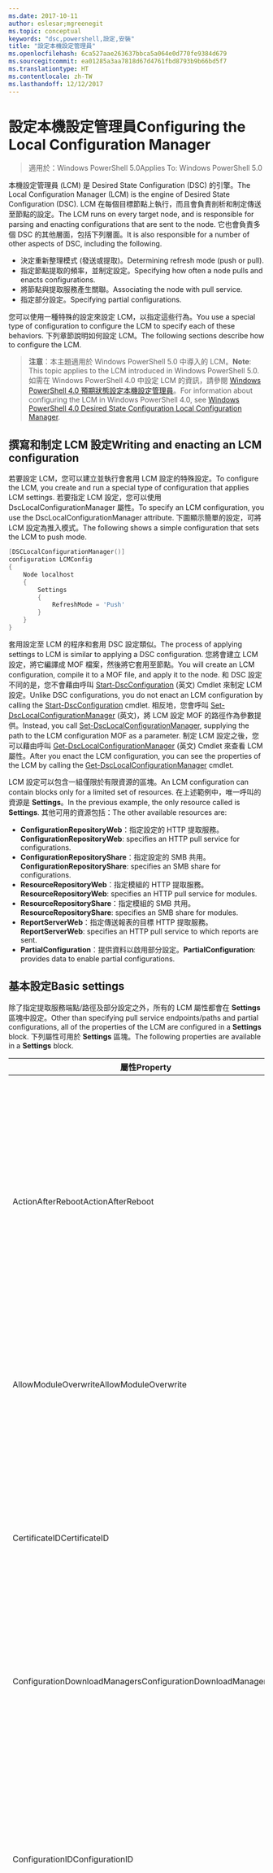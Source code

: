 ```yaml
---
ms.date: 2017-10-11
author: eslesar;mgreenegit
ms.topic: conceptual
keywords: "dsc,powershell,設定,安裝"
title: "設定本機設定管理員"
ms.openlocfilehash: 6ca527aae263637bbca5a064e0d770fe9384d679
ms.sourcegitcommit: ea01285a3aa7818d67d4761fbd8793b9b66bd5f7
ms.translationtype: HT
ms.contentlocale: zh-TW
ms.lasthandoff: 12/12/2017
---
```

# <a name="configuring-the-local-configuration-manager"></a><span data-ttu-id="722aa-103">設定本機設定管理員</span><span class="sxs-lookup"><span data-stu-id="722aa-103">Configuring the Local Configuration Manager</span></span>

> <span data-ttu-id="722aa-104">適用於：Windows PowerShell 5.0</span><span class="sxs-lookup"><span data-stu-id="722aa-104">Applies To: Windows PowerShell 5.0</span></span>

<span data-ttu-id="722aa-105">本機設定管理員 (LCM) 是 Desired State Configuration (DSC) 的引擎。</span><span class="sxs-lookup"><span data-stu-id="722aa-105">The Local Configuration Manager (LCM) is the engine of Desired State Configuration (DSC).</span></span>
<span data-ttu-id="722aa-106">LCM 在每個目標節點上執行，而且會負責剖析和制定傳送至節點的設定。</span><span class="sxs-lookup"><span data-stu-id="722aa-106">The LCM runs on every target node, and is responsible for parsing and enacting configurations that are sent to the node.</span></span>
<span data-ttu-id="722aa-107">它也會負責多個 DSC 的其他層面，包括下列層面。</span><span class="sxs-lookup"><span data-stu-id="722aa-107">It is also responsible for a number of other aspects of DSC, including the following.</span></span>

- <span data-ttu-id="722aa-108">決定重新整理模式 (發送或提取)。</span><span class="sxs-lookup"><span data-stu-id="722aa-108">Determining refresh mode (push or pull).</span></span>
- <span data-ttu-id="722aa-109">指定節點提取的頻率，並制定設定。</span><span class="sxs-lookup"><span data-stu-id="722aa-109">Specifying how often a node pulls and enacts configurations.</span></span>
- <span data-ttu-id="722aa-110">將節點與提取服務產生關聯。</span><span class="sxs-lookup"><span data-stu-id="722aa-110">Associating the node with pull service.</span></span>
- <span data-ttu-id="722aa-111">指定部分設定。</span><span class="sxs-lookup"><span data-stu-id="722aa-111">Specifying partial configurations.</span></span>

<span data-ttu-id="722aa-112">您可以使用一種特殊的設定來設定 LCM，以指定這些行為。</span><span class="sxs-lookup"><span data-stu-id="722aa-112">You use a special type of configuration to configure the LCM to specify each of these behaviors.</span></span>
<span data-ttu-id="722aa-113">下列章節說明如何設定 LCM。</span><span class="sxs-lookup"><span data-stu-id="722aa-113">The following sections describe how to configure the LCM.</span></span>

> <span data-ttu-id="722aa-114">**注意**：本主題適用於 Windows PowerShell 5.0 中導入的 LCM。</span><span class="sxs-lookup"><span data-stu-id="722aa-114">**Note**: This topic applies to the LCM introduced in Windows PowerShell 5.0.</span></span>
<span data-ttu-id="722aa-115">如需在 Windows PowerShell 4.0 中設定 LCM 的資訊，請參閱 [Windows PowerShell 4.0 預期狀態設定本機設定管理員](metaconfig4.md)。</span><span class="sxs-lookup"><span data-stu-id="722aa-115">For information about configuring the LCM in Windows PowerShell 4.0, see [Windows PowerShell 4.0 Desired State Configuration Local Configuration Manager](metaconfig4.md).</span></span>

## <a name="writing-and-enacting-an-lcm-configuration"></a><span data-ttu-id="722aa-116">撰寫和制定 LCM 設定</span><span class="sxs-lookup"><span data-stu-id="722aa-116">Writing and enacting an LCM configuration</span></span>

<span data-ttu-id="722aa-117">若要設定 LCM，您可以建立並執行會套用 LCM 設定的特殊設定。</span><span class="sxs-lookup"><span data-stu-id="722aa-117">To configure the LCM, you create and run a special type of configuration that applies LCM settings.</span></span>
<span data-ttu-id="722aa-118">若要指定 LCM 設定，您可以使用 DscLocalConfigurationManager 屬性。</span><span class="sxs-lookup"><span data-stu-id="722aa-118">To specify an LCM configuration, you use the DscLocalConfigurationManager attribute.</span></span>
<span data-ttu-id="722aa-119">下圖顯示簡單的設定，可將 LCM 設定為推入模式。</span><span class="sxs-lookup"><span data-stu-id="722aa-119">The following shows a simple configuration that sets the LCM to push mode.</span></span>

```powershell
[DSCLocalConfigurationManager()]
configuration LCMConfig
{
    Node localhost
    {
        Settings
        {
            RefreshMode = 'Push'
        }
    }
} 
```

<span data-ttu-id="722aa-120">套用設定至 LCM 的程序和套用 DSC 設定類似。</span><span class="sxs-lookup"><span data-stu-id="722aa-120">The process of applying settings to LCM is similar to applying a DSC configuration.</span></span>
<span data-ttu-id="722aa-121">您將會建立 LCM 設定，將它編譯成 MOF 檔案，然後將它套用至節點。</span><span class="sxs-lookup"><span data-stu-id="722aa-121">You will create an LCM configuration, compile it to a MOF file, and apply it to the node.</span></span>
<span data-ttu-id="722aa-122">和 DSC 設定不同的是，您不會藉由呼叫 [Start-DscConfiguration](https://technet.microsoft.com/en-us/library/dn521623.aspx) \(英文\) Cmdlet 來制定 LCM 設定。</span><span class="sxs-lookup"><span data-stu-id="722aa-122">Unlike DSC configurations, you do not enact an LCM configuration by calling the [Start-DscConfiguration](https://technet.microsoft.com/en-us/library/dn521623.aspx) cmdlet.</span></span>
<span data-ttu-id="722aa-123">相反地，您會呼叫 [Set-DscLocalConfigurationManager](https://technet.microsoft.com/en-us/library/dn521621.aspx) \(英文\)，將 LCM 設定 MOF 的路徑作為參數提供。</span><span class="sxs-lookup"><span data-stu-id="722aa-123">Instead, you call [Set-DscLocalConfigurationManager](https://technet.microsoft.com/en-us/library/dn521621.aspx), supplying the path to the LCM configuration MOF as a parameter.</span></span>
<span data-ttu-id="722aa-124">制定 LCM 設定之後，您可以藉由呼叫 [Get-DscLocalConfigurationManager](https://technet.microsoft.com/en-us/library/dn407378.aspx) \(英文\) Cmdlet 來查看 LCM 屬性。</span><span class="sxs-lookup"><span data-stu-id="722aa-124">After you enact the LCM configuration, you can see the properties of the LCM by calling the [Get-DscLocalConfigurationManager](https://technet.microsoft.com/en-us/library/dn407378.aspx) cmdlet.</span></span>

<span data-ttu-id="722aa-125">LCM 設定可以包含一組僅限於有限資源的區塊。</span><span class="sxs-lookup"><span data-stu-id="722aa-125">An LCM configuration can contain blocks only for a limited set of resources.</span></span>
<span data-ttu-id="722aa-126">在上述範例中，唯一呼叫的資源是 **Settings**。</span><span class="sxs-lookup"><span data-stu-id="722aa-126">In the previous example, the only resource called is **Settings**.</span></span>
<span data-ttu-id="722aa-127">其他可用的資源包括：</span><span class="sxs-lookup"><span data-stu-id="722aa-127">The other available resources are:</span></span>

* <span data-ttu-id="722aa-128">**ConfigurationRepositoryWeb**：指定設定的 HTTP 提取服務。</span><span class="sxs-lookup"><span data-stu-id="722aa-128">**ConfigurationRepositoryWeb**: specifies an HTTP pull service for configurations.</span></span>
* <span data-ttu-id="722aa-129">**ConfigurationRepositoryShare**：指定設定的 SMB 共用。</span><span class="sxs-lookup"><span data-stu-id="722aa-129">**ConfigurationRepositoryShare**: specifies an SMB share for configurations.</span></span>
* <span data-ttu-id="722aa-130">**ResourceRepositoryWeb**：指定模組的 HTTP 提取服務。</span><span class="sxs-lookup"><span data-stu-id="722aa-130">**ResourceRepositoryWeb**: specifies an HTTP pull service for modules.</span></span>
* <span data-ttu-id="722aa-131">**ResourceRepositoryShare**：指定模組的 SMB 共用。</span><span class="sxs-lookup"><span data-stu-id="722aa-131">**ResourceRepositoryShare**: specifies an SMB share for modules.</span></span>
* <span data-ttu-id="722aa-132">**ReportServerWeb**：指定傳送報表的目標 HTTP 提取服務。</span><span class="sxs-lookup"><span data-stu-id="722aa-132">**ReportServerWeb**: specifies an HTTP pull service to which reports are sent.</span></span>
* <span data-ttu-id="722aa-133">**PartialConfiguration**：提供資料以啟用部分設定。</span><span class="sxs-lookup"><span data-stu-id="722aa-133">**PartialConfiguration**: provides data to enable partial configurations.</span></span>

## <a name="basic-settings"></a><span data-ttu-id="722aa-134">基本設定</span><span class="sxs-lookup"><span data-stu-id="722aa-134">Basic settings</span></span>

<span data-ttu-id="722aa-135">除了指定提取服務端點/路徑及部分設定之外，所有的 LCM 屬性都會在 **Settings** 區塊中設定。</span><span class="sxs-lookup"><span data-stu-id="722aa-135">Other than specifying pull service endpoints/paths and partial configurations, all of the properties of the LCM are configured in a **Settings** block.</span></span>
<span data-ttu-id="722aa-136">下列屬性可用於 **Settings** 區塊。</span><span class="sxs-lookup"><span data-stu-id="722aa-136">The following properties are available in a **Settings** block.</span></span>

|  <span data-ttu-id="722aa-137">屬性</span><span class="sxs-lookup"><span data-stu-id="722aa-137">Property</span></span>  |  <span data-ttu-id="722aa-138">類型</span><span class="sxs-lookup"><span data-stu-id="722aa-138">Type</span></span>  |  <span data-ttu-id="722aa-139">描述</span><span class="sxs-lookup"><span data-stu-id="722aa-139">Description</span></span>   |
|----------- |------- |--------------- |
| <span data-ttu-id="722aa-140">ActionAfterReboot</span><span class="sxs-lookup"><span data-stu-id="722aa-140">ActionAfterReboot</span></span>| <span data-ttu-id="722aa-141">字串</span><span class="sxs-lookup"><span data-stu-id="722aa-141">string</span></span>| <span data-ttu-id="722aa-142">指定套用設定期間在重新開機後的動作。</span><span class="sxs-lookup"><span data-stu-id="722aa-142">Specifies what happens after a reboot during the application of a configuration.</span></span> <span data-ttu-id="722aa-143">可能的值為 __"ContinueConfiguration"__ 和 __"StopConfiguration"__。</span><span class="sxs-lookup"><span data-stu-id="722aa-143">The possible values are __"ContinueConfiguration"__ and __"StopConfiguration"__.</span></span> <ul><li> <span data-ttu-id="722aa-144">__ContinueConfiguration__︰機器重新開機後繼續套用目前的設定。</span><span class="sxs-lookup"><span data-stu-id="722aa-144">__ContinueConfiguration__: Continue applying the current configuration after machine reboot.</span></span> <span data-ttu-id="722aa-145">這是預設值</span><span class="sxs-lookup"><span data-stu-id="722aa-145">This is the default value</span></span></li><li><span data-ttu-id="722aa-146">__StopConfiguration__：機器重新開機後停止目前的設定。</span><span class="sxs-lookup"><span data-stu-id="722aa-146">__StopConfiguration__: Stop the current configuration after machine reboot.</span></span></li></ul>|
| <span data-ttu-id="722aa-147">AllowModuleOverwrite</span><span class="sxs-lookup"><span data-stu-id="722aa-147">AllowModuleOverwrite</span></span>| <span data-ttu-id="722aa-148">bool</span><span class="sxs-lookup"><span data-stu-id="722aa-148">bool</span></span>| <span data-ttu-id="722aa-149">若允許以自提取服務下載的新設定覆寫目標節點上的舊設定，即為 __$TRUE__。</span><span class="sxs-lookup"><span data-stu-id="722aa-149">__$TRUE__ if new configurations downloaded from the pull service are allowed to overwrite the old ones on the target node.</span></span> <span data-ttu-id="722aa-150">否則為 $FALSE。</span><span class="sxs-lookup"><span data-stu-id="722aa-150">Otherwise, $FALSE.</span></span>|
| <span data-ttu-id="722aa-151">CertificateID</span><span class="sxs-lookup"><span data-stu-id="722aa-151">CertificateID</span></span>| <span data-ttu-id="722aa-152">字串</span><span class="sxs-lookup"><span data-stu-id="722aa-152">string</span></span>| <span data-ttu-id="722aa-153">憑證指紋，用來保護在設定中傳遞的憑證。</span><span class="sxs-lookup"><span data-stu-id="722aa-153">The thumbprint of a certificate used to secure credentials passed in a configuration.</span></span> <span data-ttu-id="722aa-154">如需詳細資訊，請參閱 [Want to secure credentials in Windows PowerShell Desired State Configuration (需要保護 Windows PowerShell 預期狀態設定的憑證嗎？)](http://blogs.msdn.com/b/powershell/archive/2014/01/31/want-to-secure-credentials-in-windows-powershell-desired-state-configuration.aspx)。</span><span class="sxs-lookup"><span data-stu-id="722aa-154">For more information see [Want to secure credentials in Windows PowerShell Desired State Configuration](http://blogs.msdn.com/b/powershell/archive/2014/01/31/want-to-secure-credentials-in-windows-powershell-desired-state-configuration.aspx)?.</span></span> <br> <span data-ttu-id="722aa-155">__注意：__若使用 Azure 自動化 DSC 提取服務，系統會自動管理此設定。</span><span class="sxs-lookup"><span data-stu-id="722aa-155">__Note:__ this is managed automatically if using Azure Automation DSC pull service.</span></span>|
| <span data-ttu-id="722aa-156">ConfigurationDownloadManagers</span><span class="sxs-lookup"><span data-stu-id="722aa-156">ConfigurationDownloadManagers</span></span>| <span data-ttu-id="722aa-157">CimInstance[]</span><span class="sxs-lookup"><span data-stu-id="722aa-157">CimInstance[]</span></span>| <span data-ttu-id="722aa-158">已過時。</span><span class="sxs-lookup"><span data-stu-id="722aa-158">Obsolete.</span></span> <span data-ttu-id="722aa-159">使用 __ConfigurationRepositoryWeb__ 和 __ConfigurationRepositoryShare__ 區塊來定義設定提取服務端點。</span><span class="sxs-lookup"><span data-stu-id="722aa-159">Use __ConfigurationRepositoryWeb__ and __ConfigurationRepositoryShare__ blocks to define configuration pull service endpoints.</span></span>|
| <span data-ttu-id="722aa-160">ConfigurationID</span><span class="sxs-lookup"><span data-stu-id="722aa-160">ConfigurationID</span></span>| <span data-ttu-id="722aa-161">字串</span><span class="sxs-lookup"><span data-stu-id="722aa-161">string</span></span>| <span data-ttu-id="722aa-162">用於與較舊提取服務版本之間的回溯相容性。</span><span class="sxs-lookup"><span data-stu-id="722aa-162">For backwards compatibility with older pull service versions.</span></span> <span data-ttu-id="722aa-163">識別要從提取服務取得之設定檔的 GUID。</span><span class="sxs-lookup"><span data-stu-id="722aa-163">A GUID that identifies the configuration file to get from a pull service.</span></span> <span data-ttu-id="722aa-164">如果設定 MOF 的名稱為 ConfigurationID.mof，節點將會在提取服務上提取設定。</span><span class="sxs-lookup"><span data-stu-id="722aa-164">The node will pull configurations on the pull service if the name of the configuration MOF is named ConfigurationID.mof.</span></span><br> <span data-ttu-id="722aa-165">__注意：__如果您設定此屬性，使用 __RegistrationKey__ 向提取服務註冊節點將會無法運作。</span><span class="sxs-lookup"><span data-stu-id="722aa-165">__Note:__ If you set this property, registering the node with a pull service by using __RegistrationKey__ does not work.</span></span> <span data-ttu-id="722aa-166">如需詳細資訊，請參閱[以設定名稱設定提取用戶端](pullClientConfigNames.md)。</span><span class="sxs-lookup"><span data-stu-id="722aa-166">For more information, see [Setting up a pull client with configuration names](pullClientConfigNames.md).</span></span>|
| <span data-ttu-id="722aa-167">ConfigurationMode</span><span class="sxs-lookup"><span data-stu-id="722aa-167">ConfigurationMode</span></span>| <span data-ttu-id="722aa-168">字串</span><span class="sxs-lookup"><span data-stu-id="722aa-168">string</span></span> | <span data-ttu-id="722aa-169">指定 LCM 實際上如何將設定套用至目標節點。</span><span class="sxs-lookup"><span data-stu-id="722aa-169">Specifies how the LCM actually applies the configuration to the target nodes.</span></span> <span data-ttu-id="722aa-170">可能的值為 __"ApplyOnly"__、__"ApplyandMonitior"__ 和 __"ApplyandAutoCorrect"__。</span><span class="sxs-lookup"><span data-stu-id="722aa-170">Possible values are __"ApplyOnly"__,__"ApplyandMonitior"__, and __"ApplyandAutoCorrect"__.</span></span> <ul><li><span data-ttu-id="722aa-171">__ApplyOnly__：DSC 會套用設定，並且不執行任何進一步的動作，除非有新的設定推送至目標節點，或是從服務提取新的設定。</span><span class="sxs-lookup"><span data-stu-id="722aa-171">__ApplyOnly__: DSC applies the configuration and does nothing further unless a new configuration is pushed to the target node or when a new configuration is pulled from a service.</span></span> <span data-ttu-id="722aa-172">第一次套用新設定之後，DSC 不會檢查與先前設定狀態的偏離。</span><span class="sxs-lookup"><span data-stu-id="722aa-172">After initial application of a new configuration, DSC does not check for drift from a previously configured state.</span></span> <span data-ttu-id="722aa-173">請注意，在 __ApplyOnly__ 生效之前，DSC 不斷嘗試套用此組態，直到成功為止 。</span><span class="sxs-lookup"><span data-stu-id="722aa-173">Note that DSC will attempt to apply the configuration until it is successful before __ApplyOnly__ takes effect.</span></span> </li><li> <span data-ttu-id="722aa-174">__ApplyAndMonitor__：這是預設值。</span><span class="sxs-lookup"><span data-stu-id="722aa-174">__ApplyAndMonitor__: This is the default value.</span></span> <span data-ttu-id="722aa-175">LCM 適用於任何新的設定。</span><span class="sxs-lookup"><span data-stu-id="722aa-175">The LCM applies any new configurations.</span></span> <span data-ttu-id="722aa-176">第一次套用新設定之後，如果目標節點偏離預期狀態，則 DSC 會回報記錄中的差異。</span><span class="sxs-lookup"><span data-stu-id="722aa-176">After initial application of a new configuration, if the target node drifts from the desired state, DSC reports the discrepancy in logs.</span></span> <span data-ttu-id="722aa-177">請注意，在 __ApplyAndMonitor__ 生效之前，DSC 不斷嘗試套用此組態，直到成功為止 。</span><span class="sxs-lookup"><span data-stu-id="722aa-177">Note that DSC will attempt to apply the configuration until it is successful before __ApplyAndMonitor__ takes effect.</span></span></li><li><span data-ttu-id="722aa-178">__ApplyAndAutoCorrect__：DSC 會套用任何新的設定。</span><span class="sxs-lookup"><span data-stu-id="722aa-178">__ApplyAndAutoCorrect__: DSC applies any new configurations.</span></span> <span data-ttu-id="722aa-179">第一次套用新設定之後，如果目標節點偏離預期狀態，則 DSC 會報告記錄檔中的差異，然後重新套用目前設定。</span><span class="sxs-lookup"><span data-stu-id="722aa-179">After initial application of a new configuration, if the target node drifts from the desired state, DSC reports the discrepancy in logs, and then re-applies the current configuration.</span></span></li></ul>|
| <span data-ttu-id="722aa-180">ConfigurationModeFrequencyMins</span><span class="sxs-lookup"><span data-stu-id="722aa-180">ConfigurationModeFrequencyMins</span></span>| <span data-ttu-id="722aa-181">UInt32</span><span class="sxs-lookup"><span data-stu-id="722aa-181">UInt32</span></span>| <span data-ttu-id="722aa-182">檢查並套用目前設定的頻率 (以分鐘為單位)。</span><span class="sxs-lookup"><span data-stu-id="722aa-182">How often, in minutes, the current configuration is checked and applied.</span></span> <span data-ttu-id="722aa-183">如果 ConfigurationMode 屬性設定為 ApplyOnly，就會忽略這個屬性。</span><span class="sxs-lookup"><span data-stu-id="722aa-183">This property is ignored if the ConfigurationMode property is set to ApplyOnly.</span></span> <span data-ttu-id="722aa-184">預設值為 15。</span><span class="sxs-lookup"><span data-stu-id="722aa-184">The default value is 15.</span></span>|
| <span data-ttu-id="722aa-185">DebugMode</span><span class="sxs-lookup"><span data-stu-id="722aa-185">DebugMode</span></span>| <span data-ttu-id="722aa-186">字串</span><span class="sxs-lookup"><span data-stu-id="722aa-186">string</span></span>| <span data-ttu-id="722aa-187">可能的值為 __None__、__ForceModuleImport__ 和 __All__。</span><span class="sxs-lookup"><span data-stu-id="722aa-187">Possible values are __None__, __ForceModuleImport__, and __All__.</span></span> <ul><li><span data-ttu-id="722aa-188">設為 __None__ 會使用快取資源。</span><span class="sxs-lookup"><span data-stu-id="722aa-188">Set to __None__ to use cached resources.</span></span> <span data-ttu-id="722aa-189">這是預設，而且應該用於實際執行的案例。</span><span class="sxs-lookup"><span data-stu-id="722aa-189">This is the default and should be used in production scenarios.</span></span></li><li><span data-ttu-id="722aa-190">設為 __ForceModuleImport__，會導致 LCM 重新載入任何 DSC 資源模組，即使先前已載入這些模組並已快取。</span><span class="sxs-lookup"><span data-stu-id="722aa-190">Setting to __ForceModuleImport__, causes the LCM to reload any DSC resource modules, even if they have been previously loaded and cached.</span></span> <span data-ttu-id="722aa-191">這會影響 DSC 作業的效能，因為每個模組會在使用時重新載入。</span><span class="sxs-lookup"><span data-stu-id="722aa-191">This impacts the performance of DSC operations as each module is reloaded on use.</span></span> <span data-ttu-id="722aa-192">通常會在為資源偵錯時使用此值</span><span class="sxs-lookup"><span data-stu-id="722aa-192">Typically you would use this value while debugging a resource</span></span></li><li><span data-ttu-id="722aa-193">在這一版本中，__All__ 與 __ForceModuleImport__ 相同</span><span class="sxs-lookup"><span data-stu-id="722aa-193">In this release, __All__ is same as __ForceModuleImport__</span></span></li></ul> |
| <span data-ttu-id="722aa-194">RebootNodeIfNeeded</span><span class="sxs-lookup"><span data-stu-id="722aa-194">RebootNodeIfNeeded</span></span>| <span data-ttu-id="722aa-195">bool</span><span class="sxs-lookup"><span data-stu-id="722aa-195">bool</span></span>| <span data-ttu-id="722aa-196">在套用需要重新開機的設定之後，請將此設為 __$true__ 以自動重新啟動節點。</span><span class="sxs-lookup"><span data-stu-id="722aa-196">Set this to __$true__ to automatically reboot the node after a configuration that requires reboot is applied.</span></span> <span data-ttu-id="722aa-197">否則，您將必須手動重新啟動任何設定所需的節點。</span><span class="sxs-lookup"><span data-stu-id="722aa-197">Otherwise, you will have to manually reboot the node for any configuration that requires it.</span></span> <span data-ttu-id="722aa-198">預設值為 __$false__。</span><span class="sxs-lookup"><span data-stu-id="722aa-198">The default value is __$false__.</span></span> <span data-ttu-id="722aa-199">若要在重新啟動條件是由 DSC 以外的項目 (例如 Windows Installer) 所制定的情況下使用此設定，請將此設定與 [xPendingReboot](https://github.com/powershell/xpendingreboot) \(英文\) 模組結合。</span><span class="sxs-lookup"><span data-stu-id="722aa-199">To use this setting when a reboot condition is enacted by something other than DSC (such as Windows Installer), combine this setting with the [xPendingReboot](https://github.com/powershell/xpendingreboot) module.</span></span>|
| <span data-ttu-id="722aa-200">RefreshMode</span><span class="sxs-lookup"><span data-stu-id="722aa-200">RefreshMode</span></span>| <span data-ttu-id="722aa-201">字串</span><span class="sxs-lookup"><span data-stu-id="722aa-201">string</span></span>| <span data-ttu-id="722aa-202">指定 LCM 取得設定的方式。</span><span class="sxs-lookup"><span data-stu-id="722aa-202">Specifies how the LCM gets configurations.</span></span> <span data-ttu-id="722aa-203">可能的值為 __"Disabled"__、__"Push"__ 和 __"Pull"__。</span><span class="sxs-lookup"><span data-stu-id="722aa-203">The possible values are __"Disabled"__, __"Push"__, and __"Pull"__.</span></span> <ul><li><span data-ttu-id="722aa-204">__Disabled__：會為此節點停用 DSC 設定。</span><span class="sxs-lookup"><span data-stu-id="722aa-204">__Disabled__: DSC configurations are disabled for this node.</span></span></li><li> <span data-ttu-id="722aa-205">__Push__：藉由呼叫 [Start-DscConfiguration](https://technet.microsoft.com/en-us/library/dn521623.aspx) Cmdlet 啟動設定。</span><span class="sxs-lookup"><span data-stu-id="722aa-205">__Push__: Configurations are initiated by calling the [Start-DscConfiguration](https://technet.microsoft.com/en-us/library/dn521623.aspx) cmdlet.</span></span> <span data-ttu-id="722aa-206">設定會立即套用至節點。</span><span class="sxs-lookup"><span data-stu-id="722aa-206">The configuration is applied immediately to the node.</span></span> <span data-ttu-id="722aa-207">這是預設值。</span><span class="sxs-lookup"><span data-stu-id="722aa-207">This is the default value.</span></span></li><li><span data-ttu-id="722aa-208">__Pull__：節點設定為定期檢查來自提取服務或 SMB 路徑的設定。</span><span class="sxs-lookup"><span data-stu-id="722aa-208">__Pull:__ The node is configured to regularly check for configurations from a pull service or SMB path.</span></span> <span data-ttu-id="722aa-209">如果這個屬性設為 __Pull__，您必須在 __ConfigurationRepositoryWeb__ 或 __ConfigurationRepositoryShare__ 區塊中指定 HTTP (服務) 或 SMB (共用) 路徑。</span><span class="sxs-lookup"><span data-stu-id="722aa-209">If this property is set to __Pull__, you must specify an HTTP (service) or SMB (share) path in a __ConfigurationRepositoryWeb__ or __ConfigurationRepositoryShare__ block.</span></span></li></ul>|
| <span data-ttu-id="722aa-210">RefreshFrequencyMins</span><span class="sxs-lookup"><span data-stu-id="722aa-210">RefreshFrequencyMins</span></span>| <span data-ttu-id="722aa-211">Uint32</span><span class="sxs-lookup"><span data-stu-id="722aa-211">Uint32</span></span>| <span data-ttu-id="722aa-212">LCM 檢查提取服務以取得更新設定的時間間隔 (以分鐘為單位)。</span><span class="sxs-lookup"><span data-stu-id="722aa-212">The time interval, in minutes, at which the LCM checks a pull service to get updated configurations.</span></span> <span data-ttu-id="722aa-213">如果 LCM 未在提取模式下設定，就會忽略此值。</span><span class="sxs-lookup"><span data-stu-id="722aa-213">This value is ignored if the LCM is not configured in pull mode.</span></span> <span data-ttu-id="722aa-214">預設值為 30。</span><span class="sxs-lookup"><span data-stu-id="722aa-214">The default value is 30.</span></span>|
| <span data-ttu-id="722aa-215">ReportManagers</span><span class="sxs-lookup"><span data-stu-id="722aa-215">ReportManagers</span></span>| <span data-ttu-id="722aa-216">CimInstance[]</span><span class="sxs-lookup"><span data-stu-id="722aa-216">CimInstance[]</span></span>| <span data-ttu-id="722aa-217">已過時。</span><span class="sxs-lookup"><span data-stu-id="722aa-217">Obsolete.</span></span> <span data-ttu-id="722aa-218">使用 __ReportServerWeb__ 區塊來定義傳送報表資料至提取服務的端點。</span><span class="sxs-lookup"><span data-stu-id="722aa-218">Use __ReportServerWeb__ blocks to define an endpoint to send reporting data to a pull service.</span></span>|
| <span data-ttu-id="722aa-219">ResourceModuleManagers</span><span class="sxs-lookup"><span data-stu-id="722aa-219">ResourceModuleManagers</span></span>| <span data-ttu-id="722aa-220">CimInstance[]</span><span class="sxs-lookup"><span data-stu-id="722aa-220">CimInstance[]</span></span>| <span data-ttu-id="722aa-221">已過時。</span><span class="sxs-lookup"><span data-stu-id="722aa-221">Obsolete.</span></span> <span data-ttu-id="722aa-222">使用 __ResourceRepositoryWeb__ 和 __ResourceRepositoryShare__ 區塊來個別定義提取服務 HTTP 端點或 SMB 路徑。</span><span class="sxs-lookup"><span data-stu-id="722aa-222">Use __ResourceRepositoryWeb__ and __ResourceRepositoryShare__ blocks to define pull service HTTP endpoints or SMB paths, respectively.</span></span>|
| <span data-ttu-id="722aa-223">PartialConfigurations</span><span class="sxs-lookup"><span data-stu-id="722aa-223">PartialConfigurations</span></span>| <span data-ttu-id="722aa-224">CimInstance</span><span class="sxs-lookup"><span data-stu-id="722aa-224">CimInstance</span></span>| <span data-ttu-id="722aa-225">未實作。</span><span class="sxs-lookup"><span data-stu-id="722aa-225">Not implemented.</span></span> <span data-ttu-id="722aa-226">請勿使用。</span><span class="sxs-lookup"><span data-stu-id="722aa-226">Do not use.</span></span>|
| <span data-ttu-id="722aa-227">StatusRetentionTimeInDays</span><span class="sxs-lookup"><span data-stu-id="722aa-227">StatusRetentionTimeInDays</span></span> | <span data-ttu-id="722aa-228">UInt32</span><span class="sxs-lookup"><span data-stu-id="722aa-228">UInt32</span></span>| <span data-ttu-id="722aa-229">LCM 會保留目前設定狀態的天數。</span><span class="sxs-lookup"><span data-stu-id="722aa-229">The number of days the LCM keeps the status of the current configuration.</span></span>|

## <a name="pull-service"></a><span data-ttu-id="722aa-230">提取服務</span><span class="sxs-lookup"><span data-stu-id="722aa-230">Pull service</span></span>

<span data-ttu-id="722aa-231">DSC 設定允許透過針對遠端位置提取設定和模組及發佈報表資料來管理節點。</span><span class="sxs-lookup"><span data-stu-id="722aa-231">DSC settings allow a node to be managed by pulling configurations and modules, and publishing reporting data, to a remote location.</span></span>
<span data-ttu-id="722aa-232">目前針對提取服務的選項包括：</span><span class="sxs-lookup"><span data-stu-id="722aa-232">The current options for pull service include:</span></span>

- <span data-ttu-id="722aa-233">Azure 自動化 Desired State Configuration 服務</span><span class="sxs-lookup"><span data-stu-id="722aa-233">Azure Automation Desired State Configuration service</span></span>
- <span data-ttu-id="722aa-234">在 Windows Server 上執行的提取服務執行個體</span><span class="sxs-lookup"><span data-stu-id="722aa-234">A pull service instance running on Windows Server</span></span>
- <span data-ttu-id="722aa-235">SMB 共用 (不支援發佈報表資料)</span><span class="sxs-lookup"><span data-stu-id="722aa-235">An SMB share (does not support publishing reporting data)</span></span>

<span data-ttu-id="722aa-236">LCM 設定支援定義下列提取服務端點類型：</span><span class="sxs-lookup"><span data-stu-id="722aa-236">LCM configuration supports defining the following types of pull service endpoints:</span></span>

- <span data-ttu-id="722aa-237">**設定伺服器**：DSC 設定的儲存機制。</span><span class="sxs-lookup"><span data-stu-id="722aa-237">**Configuration server**: A repository for DSC configurations.</span></span> <span data-ttu-id="722aa-238">使用 **ConfigurationRepositoryWeb** (適用於 Web 伺服器) 和 **ConfigurationRepositoryShare** (適用於 SMB 伺服器) 區塊來定義設定伺服器。</span><span class="sxs-lookup"><span data-stu-id="722aa-238">Define configuration servers by using **ConfigurationRepositoryWeb** (for web-based servers) and **ConfigurationRepositoryShare** (for SMB-based servers) blocks.</span></span>
- <span data-ttu-id="722aa-239">**資源伺服器**：封裝成 PowerShell 模組的 DSC 資源存放庫。</span><span class="sxs-lookup"><span data-stu-id="722aa-239">**Resource server**: A repository for DSC resources, packaged as PowerShell modules.</span></span> <span data-ttu-id="722aa-240">使用 **ResourceRepositoryWeb** (適用於 Web 伺服器) 和 **ResourceRepositoryShare** (適用於 SMB 伺服器) 區塊來定義資源伺服器。</span><span class="sxs-lookup"><span data-stu-id="722aa-240">Define resource servers by using **ResourceRepositoryWeb** (for web-based servers) and **ResourceRepositoryShare** (for SMB-based servers) blocks.</span></span>
- <span data-ttu-id="722aa-241">**報表伺服器**：DSC 傳送報表資料的目標服務。</span><span class="sxs-lookup"><span data-stu-id="722aa-241">**Report server**: A service that DSC sends report data to.</span></span> <span data-ttu-id="722aa-242">使用 **ReportServerWeb** 區塊來定義報表伺服器。</span><span class="sxs-lookup"><span data-stu-id="722aa-242">Define report servers by using **ReportServerWeb** blocks.</span></span> <span data-ttu-id="722aa-243">報表伺服器必須是 Web 服務。</span><span class="sxs-lookup"><span data-stu-id="722aa-243">A report server must be a web service.</span></span>

<span data-ttu-id="722aa-244">**建議的解決方案** (也是具有最多可用功能的選項) 是 [Azure 自動化 DSC](https://docs.microsoft.com/en-us/azure/automation/automation-dsc-getting-started)。</span><span class="sxs-lookup"><span data-stu-id="722aa-244">**The recommended solution**, and the option with the most features available, is [Azure Automation DSC](https://docs.microsoft.com/en-us/azure/automation/automation-dsc-getting-started).</span></span>

<span data-ttu-id="722aa-245">Azure 服務可以管理私人資料中心內部部署的節點，或是如 Azure 和 AWS 等公用雲端中的節點。</span><span class="sxs-lookup"><span data-stu-id="722aa-245">The Azure service can manage nodes on-premises in private datacenters, or in public clouds such as Azure and AWS.</span></span>
<span data-ttu-id="722aa-246">針對伺服器無法直接連線至網際網路的私人環境，請考慮將輸出流量限制在發佈的 Azure IP 範圍內 (請參閱 [Azure 資料中心 IP 範圍](https://www.microsoft.com/en-us/download/details.aspx?id=41653) \(英文\))。</span><span class="sxs-lookup"><span data-stu-id="722aa-246">For private environments where servers cannot directly connect to the Internet, consider limiting outbound traffic to only the published Azure IP range (see [Azure Datacenter IP Ranges](https://www.microsoft.com/en-us/download/details.aspx?id=41653)).</span></span>

<span data-ttu-id="722aa-247">目前無法在 Windows Server 上的提取服務中使用的線上服務功能包括：</span><span class="sxs-lookup"><span data-stu-id="722aa-247">Features of the online service that are not currently available in the pull service on Windows Server include:</span></span>
- <span data-ttu-id="722aa-248">系統會在傳輸和靜止期間加密所有資料</span><span class="sxs-lookup"><span data-stu-id="722aa-248">All data is encrypted in transit and at rest</span></span>
- <span data-ttu-id="722aa-249">系統會自動建立和管理用戶端憑證</span><span class="sxs-lookup"><span data-stu-id="722aa-249">Client certificates are created and managed automatically</span></span>
- <span data-ttu-id="722aa-250">用於集中管理[密碼/認證](https://docs.microsoft.com/en-us/azure/automation/automation-credentials)，或是如伺服器名稱或連接字串等[變數](https://docs.microsoft.com/en-us/azure/automation/automation-variables)的祕密存放區</span><span class="sxs-lookup"><span data-stu-id="722aa-250">Secrets store for centrally managing [passwords/credentials](https://docs.microsoft.com/en-us/azure/automation/automation-credentials), or [variables](https://docs.microsoft.com/en-us/azure/automation/automation-variables) such as server names or connection strings</span></span>
- <span data-ttu-id="722aa-251">集中管理節點 [LCM 設定](metaConfig.md#basic-settings)</span><span class="sxs-lookup"><span data-stu-id="722aa-251">Centrally manage node [LCM configuration](metaConfig.md#basic-settings)</span></span>
- <span data-ttu-id="722aa-252">集中將設定指派給用戶端節點</span><span class="sxs-lookup"><span data-stu-id="722aa-252">Centrally assign configurations to client nodes</span></span>
- <span data-ttu-id="722aa-253">在設定變更抵達生產環境之前，先將它發行至「金絲雀群組」以進行測試</span><span class="sxs-lookup"><span data-stu-id="722aa-253">Release configuration changes to "canary groups" for testing before reaching production</span></span>
- <span data-ttu-id="722aa-254">圖形化報告</span><span class="sxs-lookup"><span data-stu-id="722aa-254">Graphical reporting</span></span>
  - <span data-ttu-id="722aa-255">以 DSC 資源細微度層級提供的狀態詳細資料</span><span class="sxs-lookup"><span data-stu-id="722aa-255">Status detail at the DSC resource level of granularity</span></span>
  - <span data-ttu-id="722aa-256">來自用戶端電腦的詳細資訊錯誤訊息以供進行疑難排解</span><span class="sxs-lookup"><span data-stu-id="722aa-256">Verbose error messages from client machines for troubleshooting</span></span>
- <span data-ttu-id="722aa-257">[與 Azure Log Analytics 整合](https://docs.microsoft.com/en-us/azure/automation/automation-dsc-diagnostics)以取得警示功能、自動化工作、針對報告及警示的 Android/iOS 應用程式</span><span class="sxs-lookup"><span data-stu-id="722aa-257">[Integration with Azure Log Analytics](https://docs.microsoft.com/en-us/azure/automation/automation-dsc-diagnostics) for alerting, automated tasks, Android/iOS app for reporting and alerting</span></span>

<span data-ttu-id="722aa-258">此外，如需在 Windows Server 上設定及使用 HTTP 提取服務的相關資訊，請參閱[設定 DSC 提取伺服器](pullServer.md)。</span><span class="sxs-lookup"><span data-stu-id="722aa-258">Alternatively, for information about setting up and using HTTP pull service on Windows Server, see [Setting up a DSC pull server](pullServer.md).</span></span>
<span data-ttu-id="722aa-259">請注意，這是個有限的實作，僅具儲存設定/模組並將報表資料擷取至本機資料庫的基本功能。</span><span class="sxs-lookup"><span data-stu-id="722aa-259">Please be advised that it is a limited implementation with only basic capabilities of storing configurations/modules and capturing report data in to a local database.</span></span>

## <a name="configuration-server-blocks"></a><span data-ttu-id="722aa-260">設定伺服器區塊</span><span class="sxs-lookup"><span data-stu-id="722aa-260">Configuration server blocks</span></span>

<span data-ttu-id="722aa-261">若要定義 Web 設定伺服器，請建立 **ConfigurationRepositoryWeb** 區塊。</span><span class="sxs-lookup"><span data-stu-id="722aa-261">To define a web-based configuration server, you create a **ConfigurationRepositoryWeb** block.</span></span>
<span data-ttu-id="722aa-262">**ConfigurationRepositoryWeb** 定義下列屬性。</span><span class="sxs-lookup"><span data-stu-id="722aa-262">A **ConfigurationRepositoryWeb** defines the following properties.</span></span>

|<span data-ttu-id="722aa-263">屬性</span><span class="sxs-lookup"><span data-stu-id="722aa-263">Property</span></span>|<span data-ttu-id="722aa-264">類型</span><span class="sxs-lookup"><span data-stu-id="722aa-264">Type</span></span>|<span data-ttu-id="722aa-265">描述</span><span class="sxs-lookup"><span data-stu-id="722aa-265">Description</span></span>|
|---|---|---| 
|<span data-ttu-id="722aa-266">AllowUnsecureConnection</span><span class="sxs-lookup"><span data-stu-id="722aa-266">AllowUnsecureConnection</span></span>|<span data-ttu-id="722aa-267">bool</span><span class="sxs-lookup"><span data-stu-id="722aa-267">bool</span></span>|<span data-ttu-id="722aa-268">設為 **$TRUE** 即允許從節點到伺服器的未經驗證連線。</span><span class="sxs-lookup"><span data-stu-id="722aa-268">Set to **$TRUE** to allow connections from the node to the server without authentication.</span></span> <span data-ttu-id="722aa-269">設為 **$FALSE** 表示需要驗證。</span><span class="sxs-lookup"><span data-stu-id="722aa-269">Set to **$FALSE** to require authentication.</span></span>|
|<span data-ttu-id="722aa-270">CertificateID</span><span class="sxs-lookup"><span data-stu-id="722aa-270">CertificateID</span></span>|<span data-ttu-id="722aa-271">字串</span><span class="sxs-lookup"><span data-stu-id="722aa-271">string</span></span>|<span data-ttu-id="722aa-272">用來向伺服器驗證的憑證指紋。</span><span class="sxs-lookup"><span data-stu-id="722aa-272">The thumbprint of a certificate used to authenticate to the server.</span></span>|
|<span data-ttu-id="722aa-273">ConfigurationNames</span><span class="sxs-lookup"><span data-stu-id="722aa-273">ConfigurationNames</span></span>|<span data-ttu-id="722aa-274">String[]</span><span class="sxs-lookup"><span data-stu-id="722aa-274">String[]</span></span>|<span data-ttu-id="722aa-275">要由目標節點提取之設定名稱的陣列。</span><span class="sxs-lookup"><span data-stu-id="722aa-275">An array of names of configurations to be pulled by the target node.</span></span> <span data-ttu-id="722aa-276">僅有在使用 **RegistrationKey** 向提取服務註冊節點時，才會使用這些設定。</span><span class="sxs-lookup"><span data-stu-id="722aa-276">These are used only if the node is registered with the pull service by using a **RegistrationKey**.</span></span> <span data-ttu-id="722aa-277">如需詳細資訊，請參閱[以設定名稱設定提取用戶端](pullClientConfigNames.md)。</span><span class="sxs-lookup"><span data-stu-id="722aa-277">For more information, see [Setting up a pull client with configuration names](pullClientConfigNames.md).</span></span>|
|<span data-ttu-id="722aa-278">RegistrationKey</span><span class="sxs-lookup"><span data-stu-id="722aa-278">RegistrationKey</span></span>|<span data-ttu-id="722aa-279">字串</span><span class="sxs-lookup"><span data-stu-id="722aa-279">string</span></span>|<span data-ttu-id="722aa-280">向提取服務註冊節點的 GUID。</span><span class="sxs-lookup"><span data-stu-id="722aa-280">A GUID that registers the node with the pull service.</span></span> <span data-ttu-id="722aa-281">如需詳細資訊，請參閱[以設定名稱設定提取用戶端](pullClientConfigNames.md)。</span><span class="sxs-lookup"><span data-stu-id="722aa-281">For more information, see [Setting up a pull client with configuration names](pullClientConfigNames.md).</span></span>|
|<span data-ttu-id="722aa-282">ServerURL</span><span class="sxs-lookup"><span data-stu-id="722aa-282">ServerURL</span></span>|<span data-ttu-id="722aa-283">字串</span><span class="sxs-lookup"><span data-stu-id="722aa-283">string</span></span>|<span data-ttu-id="722aa-284">設定服務的 URL。</span><span class="sxs-lookup"><span data-stu-id="722aa-284">The URL of the configuration service.</span></span>|

<span data-ttu-id="722aa-285">如需能簡化針對內部部署節點設定 ConfigurationRepositoryWeb 值的範例指令碼，請參閱[產生 DSC 中繼設定](https://docs.microsoft.com/en-us/azure/automation/automation-dsc-onboarding#generating-dsc-metaconfigurations)</span><span class="sxs-lookup"><span data-stu-id="722aa-285">An example script to simplify configuring the ConfigurationRepositoryWeb value for on-premises nodes is available - see [Generating DSC metaconfigurations](https://docs.microsoft.com/en-us/azure/automation/automation-dsc-onboarding#generating-dsc-metaconfigurations)</span></span>

<span data-ttu-id="722aa-286">若要定義 SMB 設定伺服器，請建立 **ConfigurationRepositoryShare** 區塊。</span><span class="sxs-lookup"><span data-stu-id="722aa-286">To define an SMB-based configuration server, you create a **ConfigurationRepositoryShare** block.</span></span>
<span data-ttu-id="722aa-287">**ConfigurationRepositoryShare** 定義下列屬性。</span><span class="sxs-lookup"><span data-stu-id="722aa-287">A **ConfigurationRepositoryShare** defines the following properties.</span></span>

|<span data-ttu-id="722aa-288">屬性</span><span class="sxs-lookup"><span data-stu-id="722aa-288">Property</span></span>|<span data-ttu-id="722aa-289">類型</span><span class="sxs-lookup"><span data-stu-id="722aa-289">Type</span></span>|<span data-ttu-id="722aa-290">描述</span><span class="sxs-lookup"><span data-stu-id="722aa-290">Description</span></span>|
|---|---|---|
|<span data-ttu-id="722aa-291">認證</span><span class="sxs-lookup"><span data-stu-id="722aa-291">Credential</span></span>|<span data-ttu-id="722aa-292">MSFT_Credential</span><span class="sxs-lookup"><span data-stu-id="722aa-292">MSFT_Credential</span></span>|<span data-ttu-id="722aa-293">用來向 SMB 驗證的認證。</span><span class="sxs-lookup"><span data-stu-id="722aa-293">The credential used to authenticate to the SMB share.</span></span>|
|<span data-ttu-id="722aa-294">SourcePath</span><span class="sxs-lookup"><span data-stu-id="722aa-294">SourcePath</span></span>|<span data-ttu-id="722aa-295">字串</span><span class="sxs-lookup"><span data-stu-id="722aa-295">string</span></span>|<span data-ttu-id="722aa-296">SMB 共用的路徑。</span><span class="sxs-lookup"><span data-stu-id="722aa-296">The path of the SMB share.</span></span>|

## <a name="resource-server-blocks"></a><span data-ttu-id="722aa-297">資源伺服器區塊</span><span class="sxs-lookup"><span data-stu-id="722aa-297">Resource server blocks</span></span>

<span data-ttu-id="722aa-298">若要定義 Web 資源伺服器，請建立 **ResourceRepositoryWeb** 區塊。</span><span class="sxs-lookup"><span data-stu-id="722aa-298">To define a web-based resource server, you create a **ResourceRepositoryWeb** block.</span></span>
<span data-ttu-id="722aa-299">**ResourceRepositoryWeb** 定義下列屬性。</span><span class="sxs-lookup"><span data-stu-id="722aa-299">A **ResourceRepositoryWeb** defines the following properties.</span></span>

|<span data-ttu-id="722aa-300">屬性</span><span class="sxs-lookup"><span data-stu-id="722aa-300">Property</span></span>|<span data-ttu-id="722aa-301">類型</span><span class="sxs-lookup"><span data-stu-id="722aa-301">Type</span></span>|<span data-ttu-id="722aa-302">描述</span><span class="sxs-lookup"><span data-stu-id="722aa-302">Description</span></span>|
|---|---|---|
|<span data-ttu-id="722aa-303">AllowUnsecureConnection</span><span class="sxs-lookup"><span data-stu-id="722aa-303">AllowUnsecureConnection</span></span>|<span data-ttu-id="722aa-304">bool</span><span class="sxs-lookup"><span data-stu-id="722aa-304">bool</span></span>|<span data-ttu-id="722aa-305">設為 **$TRUE** 即允許從節點到伺服器的未經驗證連線。</span><span class="sxs-lookup"><span data-stu-id="722aa-305">Set to **$TRUE** to allow connections from the node to the server without authentication.</span></span> <span data-ttu-id="722aa-306">設為 **$FALSE** 表示需要驗證。</span><span class="sxs-lookup"><span data-stu-id="722aa-306">Set to **$FALSE** to require authentication.</span></span>|
|<span data-ttu-id="722aa-307">CertificateID</span><span class="sxs-lookup"><span data-stu-id="722aa-307">CertificateID</span></span>|<span data-ttu-id="722aa-308">字串</span><span class="sxs-lookup"><span data-stu-id="722aa-308">string</span></span>|<span data-ttu-id="722aa-309">用來向伺服器驗證的憑證指紋。</span><span class="sxs-lookup"><span data-stu-id="722aa-309">The thumbprint of a certificate used to authenticate to the server.</span></span>|
|<span data-ttu-id="722aa-310">RegistrationKey</span><span class="sxs-lookup"><span data-stu-id="722aa-310">RegistrationKey</span></span>|<span data-ttu-id="722aa-311">字串</span><span class="sxs-lookup"><span data-stu-id="722aa-311">string</span></span>|<span data-ttu-id="722aa-312">向提取服務識別節點的 GUID。</span><span class="sxs-lookup"><span data-stu-id="722aa-312">A GUID that identifies the node to the pull service.</span></span>|
|<span data-ttu-id="722aa-313">ServerURL</span><span class="sxs-lookup"><span data-stu-id="722aa-313">ServerURL</span></span>|<span data-ttu-id="722aa-314">字串</span><span class="sxs-lookup"><span data-stu-id="722aa-314">string</span></span>|<span data-ttu-id="722aa-315">設定伺服器的 URL。</span><span class="sxs-lookup"><span data-stu-id="722aa-315">The URL of the configuration server.</span></span>|

<span data-ttu-id="722aa-316">如需能簡化針對內部部署節點設定 ResourceRepositoryWeb 值的範例指令碼，請參閱[產生 DSC 中繼設定](https://docs.microsoft.com/en-us/azure/automation/automation-dsc-onboarding#generating-dsc-metaconfigurations)</span><span class="sxs-lookup"><span data-stu-id="722aa-316">An example script to simplify configuring the ResourceRepositoryWeb value for on-premises nodes is available - see [Generating DSC metaconfigurations](https://docs.microsoft.com/en-us/azure/automation/automation-dsc-onboarding#generating-dsc-metaconfigurations)</span></span>

<span data-ttu-id="722aa-317">若要定義 SMB 資源伺服器，請建立 **ResourceRepositoryShare** 區塊。</span><span class="sxs-lookup"><span data-stu-id="722aa-317">To define an SMB-based resource server, you create a **ResourceRepositoryShare** block.</span></span>
<span data-ttu-id="722aa-318">**ResourceRepositoryShare** 定義下列屬性。</span><span class="sxs-lookup"><span data-stu-id="722aa-318">**ResourceRepositoryShare** defines the following properties.</span></span>

|<span data-ttu-id="722aa-319">屬性</span><span class="sxs-lookup"><span data-stu-id="722aa-319">Property</span></span>|<span data-ttu-id="722aa-320">類型</span><span class="sxs-lookup"><span data-stu-id="722aa-320">Type</span></span>|<span data-ttu-id="722aa-321">描述</span><span class="sxs-lookup"><span data-stu-id="722aa-321">Description</span></span>|
|---|---|---|
|<span data-ttu-id="722aa-322">認證</span><span class="sxs-lookup"><span data-stu-id="722aa-322">Credential</span></span>|<span data-ttu-id="722aa-323">MSFT_Credential</span><span class="sxs-lookup"><span data-stu-id="722aa-323">MSFT_Credential</span></span>|<span data-ttu-id="722aa-324">用來向 SMB 驗證的認證。</span><span class="sxs-lookup"><span data-stu-id="722aa-324">The credential used to authenticate to the SMB share.</span></span> <span data-ttu-id="722aa-325">如需傳遞認證的範例，請參閱[設定 SMB DSC 提取伺服器](pullServerSMB.md)</span><span class="sxs-lookup"><span data-stu-id="722aa-325">For an example of passing credentials, see [Setting up a DSC SMB pull server](pullServerSMB.md)</span></span>|
|<span data-ttu-id="722aa-326">SourcePath</span><span class="sxs-lookup"><span data-stu-id="722aa-326">SourcePath</span></span>|<span data-ttu-id="722aa-327">字串</span><span class="sxs-lookup"><span data-stu-id="722aa-327">string</span></span>|<span data-ttu-id="722aa-328">SMB 共用的路徑。</span><span class="sxs-lookup"><span data-stu-id="722aa-328">The path of the SMB share.</span></span>|

## <a name="report-server-blocks"></a><span data-ttu-id="722aa-329">報表伺服器區塊</span><span class="sxs-lookup"><span data-stu-id="722aa-329">Report server blocks</span></span>

<span data-ttu-id="722aa-330">若要定義報表伺服器，請建立 **ReportServerWeb** 區塊。</span><span class="sxs-lookup"><span data-stu-id="722aa-330">To define a report server, you create a **ReportServerWeb** block.</span></span>
<span data-ttu-id="722aa-331">報表伺服器角色並不相容於以 SMB 為基礎的提取服務。</span><span class="sxs-lookup"><span data-stu-id="722aa-331">The report server role is not compatible with SMB based pull service.</span></span>
<span data-ttu-id="722aa-332">**ReportServerWeb** 定義下列屬性。</span><span class="sxs-lookup"><span data-stu-id="722aa-332">**ReportServerWeb** defines the following properties.</span></span>

|<span data-ttu-id="722aa-333">屬性</span><span class="sxs-lookup"><span data-stu-id="722aa-333">Property</span></span>|<span data-ttu-id="722aa-334">類型</span><span class="sxs-lookup"><span data-stu-id="722aa-334">Type</span></span>|<span data-ttu-id="722aa-335">描述</span><span class="sxs-lookup"><span data-stu-id="722aa-335">Description</span></span>|
|---|---|---|
|<span data-ttu-id="722aa-336">AllowUnsecureConnection</span><span class="sxs-lookup"><span data-stu-id="722aa-336">AllowUnsecureConnection</span></span>|<span data-ttu-id="722aa-337">bool</span><span class="sxs-lookup"><span data-stu-id="722aa-337">bool</span></span>|<span data-ttu-id="722aa-338">設為 **$TRUE** 即允許從節點到伺服器的未經驗證連線。</span><span class="sxs-lookup"><span data-stu-id="722aa-338">Set to **$TRUE** to allow connections from the node to the server without authentication.</span></span> <span data-ttu-id="722aa-339">設為 **$FALSE** 表示需要驗證。</span><span class="sxs-lookup"><span data-stu-id="722aa-339">Set to **$FALSE** to require authentication.</span></span>|
|<span data-ttu-id="722aa-340">CertificateID</span><span class="sxs-lookup"><span data-stu-id="722aa-340">CertificateID</span></span>|<span data-ttu-id="722aa-341">字串</span><span class="sxs-lookup"><span data-stu-id="722aa-341">string</span></span>|<span data-ttu-id="722aa-342">用來向伺服器驗證的憑證指紋。</span><span class="sxs-lookup"><span data-stu-id="722aa-342">The thumbprint of a certificate used to authenticate to the server.</span></span>|
|<span data-ttu-id="722aa-343">RegistrationKey</span><span class="sxs-lookup"><span data-stu-id="722aa-343">RegistrationKey</span></span>|<span data-ttu-id="722aa-344">字串</span><span class="sxs-lookup"><span data-stu-id="722aa-344">string</span></span>|<span data-ttu-id="722aa-345">向提取服務識別節點的 GUID。</span><span class="sxs-lookup"><span data-stu-id="722aa-345">A GUID that identifies the node to the pull service.</span></span>|
|<span data-ttu-id="722aa-346">ServerURL</span><span class="sxs-lookup"><span data-stu-id="722aa-346">ServerURL</span></span>|<span data-ttu-id="722aa-347">字串</span><span class="sxs-lookup"><span data-stu-id="722aa-347">string</span></span>|<span data-ttu-id="722aa-348">設定伺服器的 URL。</span><span class="sxs-lookup"><span data-stu-id="722aa-348">The URL of the configuration server.</span></span>|

<span data-ttu-id="722aa-349">如需能簡化針對內部部署節點設定 ReportServerWeb 值的範例指令碼，請參閱[產生 DSC 中繼設定](https://docs.microsoft.com/en-us/azure/automation/automation-dsc-onboarding#generating-dsc-metaconfigurations)</span><span class="sxs-lookup"><span data-stu-id="722aa-349">An example script to simplify configuring the ReportServerWeb value for on-premises nodes is available - see [Generating DSC metaconfigurations](https://docs.microsoft.com/en-us/azure/automation/automation-dsc-onboarding#generating-dsc-metaconfigurations)</span></span>

## <a name="partial-configurations"></a><span data-ttu-id="722aa-350">部分設定</span><span class="sxs-lookup"><span data-stu-id="722aa-350">Partial configurations</span></span>

<span data-ttu-id="722aa-351">若要定義部分設定，請建立 **PartialConfiguration** 區塊。</span><span class="sxs-lookup"><span data-stu-id="722aa-351">To define a partial configuration, you create a **PartialConfiguration** block.</span></span>
<span data-ttu-id="722aa-352">如需部分設定的詳細資訊，請參閱 [DSC 部分設定](partialConfigs.md)。</span><span class="sxs-lookup"><span data-stu-id="722aa-352">For more information about partial configurations, see [DSC Partial configurations](partialConfigs.md).</span></span>
<span data-ttu-id="722aa-353">**PartialConfiguration** 定義下列屬性。</span><span class="sxs-lookup"><span data-stu-id="722aa-353">**PartialConfiguration** defines the following properties.</span></span>

|<span data-ttu-id="722aa-354">屬性</span><span class="sxs-lookup"><span data-stu-id="722aa-354">Property</span></span>|<span data-ttu-id="722aa-355">類型</span><span class="sxs-lookup"><span data-stu-id="722aa-355">Type</span></span>|<span data-ttu-id="722aa-356">描述</span><span class="sxs-lookup"><span data-stu-id="722aa-356">Description</span></span>|
|---|---|---| 
|<span data-ttu-id="722aa-357">ConfigurationSource</span><span class="sxs-lookup"><span data-stu-id="722aa-357">ConfigurationSource</span></span>|<span data-ttu-id="722aa-358">string[]</span><span class="sxs-lookup"><span data-stu-id="722aa-358">string[]</span></span>|<span data-ttu-id="722aa-359">先前在 **ConfigurationRepositoryWeb** 和 **ConfigurationRepositoryShare** 區塊中定義的設定伺服器名稱陣列，部分設定會從中提取。</span><span class="sxs-lookup"><span data-stu-id="722aa-359">An array of names of configuration servers, previously defined in **ConfigurationRepositoryWeb** and **ConfigurationRepositoryShare** blocks, where the partial configuration is pulled from.</span></span>|
|<span data-ttu-id="722aa-360">DependsOn</span><span class="sxs-lookup"><span data-stu-id="722aa-360">DependsOn</span></span>|<span data-ttu-id="722aa-361">string{}</span><span class="sxs-lookup"><span data-stu-id="722aa-361">string{}</span></span>|<span data-ttu-id="722aa-362">必須在套用部分設定之前先完成的其他設定名稱清單。</span><span class="sxs-lookup"><span data-stu-id="722aa-362">A list of names of other configurations that must be completed before this partial configuration is applied.</span></span>|
|<span data-ttu-id="722aa-363">描述</span><span class="sxs-lookup"><span data-stu-id="722aa-363">Description</span></span>|<span data-ttu-id="722aa-364">字串</span><span class="sxs-lookup"><span data-stu-id="722aa-364">string</span></span>|<span data-ttu-id="722aa-365">用來描述部分設定的文字。</span><span class="sxs-lookup"><span data-stu-id="722aa-365">Text used to describe the partial configuration.</span></span>|
|<span data-ttu-id="722aa-366">ExclusiveResources</span><span class="sxs-lookup"><span data-stu-id="722aa-366">ExclusiveResources</span></span>|<span data-ttu-id="722aa-367">string[]</span><span class="sxs-lookup"><span data-stu-id="722aa-367">string[]</span></span>|<span data-ttu-id="722aa-368">這個部分設定專用的資源陣列。</span><span class="sxs-lookup"><span data-stu-id="722aa-368">An array of resources exclusive to this partial configuration.</span></span>|
|<span data-ttu-id="722aa-369">RefreshMode</span><span class="sxs-lookup"><span data-stu-id="722aa-369">RefreshMode</span></span>|<span data-ttu-id="722aa-370">字串</span><span class="sxs-lookup"><span data-stu-id="722aa-370">string</span></span>|<span data-ttu-id="722aa-371">指定 LCM 如何取得這個部分設定。</span><span class="sxs-lookup"><span data-stu-id="722aa-371">Specifies how the LCM gets this partial configuration.</span></span> <span data-ttu-id="722aa-372">可能的值為 __"Disabled"__、__"Push"__ 和 __"Pull"__。</span><span class="sxs-lookup"><span data-stu-id="722aa-372">The possible values are __"Disabled"__, __"Push"__, and __"Pull"__.</span></span> <ul><li><span data-ttu-id="722aa-373">__Disabled__：停用此部分設定。</span><span class="sxs-lookup"><span data-stu-id="722aa-373">__Disabled__: This partial configuration is disabled.</span></span></li><li> <span data-ttu-id="722aa-374">__Push__：藉由呼叫 [Publish-DscConfiguration](https://technet.microsoft.com/en-us/library/mt517875.aspx) Cmdlet 將部分設定推送到節點。</span><span class="sxs-lookup"><span data-stu-id="722aa-374">__Push__: The partial configuration is pushed to the node by calling the [Publish-DscConfiguration](https://technet.microsoft.com/en-us/library/mt517875.aspx) cmdlet.</span></span> <span data-ttu-id="722aa-375">節點的所有部分設定從服務推送或提取之後，就可以藉由呼叫 `Start-DscConfiguration –UseExisting` 來啟動設定。</span><span class="sxs-lookup"><span data-stu-id="722aa-375">After all partial configurations for the node are either pushed or pulled from a service, the configuration can be started by calling `Start-DscConfiguration –UseExisting`.</span></span> <span data-ttu-id="722aa-376">這是預設值。</span><span class="sxs-lookup"><span data-stu-id="722aa-376">This is the default value.</span></span></li><li><span data-ttu-id="722aa-377">__Pull__：節點設定為定期檢查來自提取服務的部分設定。</span><span class="sxs-lookup"><span data-stu-id="722aa-377">__Pull:__ The node is configured to regularly check for partial configuration from a pull service.</span></span> <span data-ttu-id="722aa-378">如果這個屬性設為 __Pull__，您必須在 __ConfigurationSource__ 屬性中指定提取服務。</span><span class="sxs-lookup"><span data-stu-id="722aa-378">If this property is set to __Pull__, you must specify a pull service in a __ConfigurationSource__ property.</span></span> <span data-ttu-id="722aa-379">如需 Azure 自動化提取服務的詳細資訊，請參閱 [Azure 自動化 DSC 概觀](https://docs.microsoft.com/en-us/azure/automation/automation-dsc-overview)。</span><span class="sxs-lookup"><span data-stu-id="722aa-379">For more information about Azure Automation pull service, see [Azure Automation DSC Overview](https://docs.microsoft.com/en-us/azure/automation/automation-dsc-overview).</span></span></li></ul>|
|<span data-ttu-id="722aa-380">ResourceModuleSource</span><span class="sxs-lookup"><span data-stu-id="722aa-380">ResourceModuleSource</span></span>|<span data-ttu-id="722aa-381">string[]</span><span class="sxs-lookup"><span data-stu-id="722aa-381">string[]</span></span>|<span data-ttu-id="722aa-382">要從中下載此部分設定所需資源的資源伺服器名稱陣列。</span><span class="sxs-lookup"><span data-stu-id="722aa-382">An array of the names of resource servers from which to download required resources for this partial configuration.</span></span> <span data-ttu-id="722aa-383">這些名稱必須參考先前在 **ResourceRepositoryWeb** 和 **ResourceRepositoryShare** 區塊中定義的服務端點。</span><span class="sxs-lookup"><span data-stu-id="722aa-383">These names must refer to service endpoints previously defined in **ResourceRepositoryWeb** and **ResourceRepositoryShare** blocks.</span></span>|

<span data-ttu-id="722aa-384">__請注意：__雖然 Azure 自動化 DSC 支援部分設定，但從每個節點的每個自動化帳戶一次只能提取一個設定。</span><span class="sxs-lookup"><span data-stu-id="722aa-384">__Note:__ partial configurations are supported with Azure Automation DSC, but only one configuration can be pulled from each automation account per node.</span></span>

## <a name="see-also"></a><span data-ttu-id="722aa-385">另請參閱</span><span class="sxs-lookup"><span data-stu-id="722aa-385">See Also</span></span> 

### <a name="concepts"></a><span data-ttu-id="722aa-386">概念</span><span class="sxs-lookup"><span data-stu-id="722aa-386">Concepts</span></span>
[<span data-ttu-id="722aa-387">Desired State Configuration 概觀</span><span class="sxs-lookup"><span data-stu-id="722aa-387">Desired State Configuration Overview</span></span>](overview.md)
 
[<span data-ttu-id="722aa-388">開始使用 Azure 自動化 DSC</span><span class="sxs-lookup"><span data-stu-id="722aa-388">Getting started with Azure Automation DSC</span></span>](https://docs.microsoft.com/en-us/azure/automation/automation-dsc-getting-started)

### <a name="other-resources"></a><span data-ttu-id="722aa-389">其他資源</span><span class="sxs-lookup"><span data-stu-id="722aa-389">Other Resources</span></span>

[<span data-ttu-id="722aa-390">Set-DscLocalConfigurationManager</span><span class="sxs-lookup"><span data-stu-id="722aa-390">Set-DscLocalConfigurationManager</span></span>](https://technet.microsoft.com/en-us/library/dn521621.aspx)

[<span data-ttu-id="722aa-391">以設定名稱設定提取用戶端</span><span class="sxs-lookup"><span data-stu-id="722aa-391">Setting up a pull client with configuration names</span></span>](pullClientConfigNames.md)
